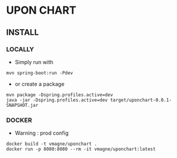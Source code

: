 # UPON CHART

## INSTALL

### LOCALLY

* Simply run with 

```shell
mvn spring-boot:run -Pdev
```

* or create a package

```shell
mvn package -Dspring.profiles.active=dev
java -jar -Dspring.profiles.active=dev target/uponchart-0.0.1-SNAPSHOT.jar
```

### DOCKER 

* Warning : prod config

```shell
docker build -t vmagne/uponchart .
docker run -p 8080:8080 --rm -it vmagne/uponchart:latest
```

